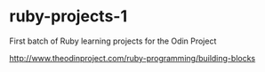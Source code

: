 # ruby-projects-1
First batch of Ruby learning projects for the Odin Project

http://www.theodinproject.com/ruby-programming/building-blocks
